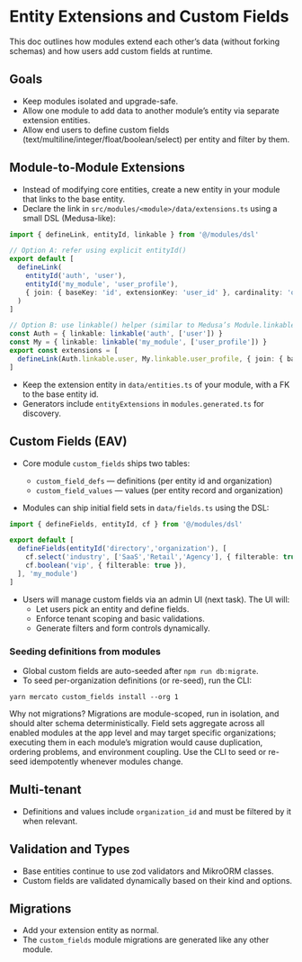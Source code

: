 # Entity Extensions and Custom Fields

This doc outlines how modules extend each other’s data (without forking schemas) and how users add custom fields at runtime.

## Goals
- Keep modules isolated and upgrade-safe.
- Allow one module to add data to another module’s entity via separate extension entities.
- Allow end users to define custom fields (text/multiline/integer/float/boolean/select) per entity and filter by them.

## Module-to-Module Extensions
- Instead of modifying core entities, create a new entity in your module that links to the base entity.
- Declare the link in `src/modules/<module>/data/extensions.ts` using a small DSL (Medusa-like):

```ts
import { defineLink, entityId, linkable } from '@/modules/dsl'

// Option A: refer using explicit entityId()
export default [
  defineLink(
    entityId('auth', 'user'),
    entityId('my_module', 'user_profile'),
    { join: { baseKey: 'id', extensionKey: 'user_id' }, cardinality: 'one-to-one', description: 'Adds profile fields to users' }
  )
]

// Option B: use linkable() helper (similar to Medusa’s Module.linkable)
const Auth = { linkable: linkable('auth', ['user']) }
const My = { linkable: linkable('my_module', ['user_profile']) }
export const extensions = [
  defineLink(Auth.linkable.user, My.linkable.user_profile, { join: { baseKey: 'id', extensionKey: 'user_id' } })
]
```

- Keep the extension entity in `data/entities.ts` of your module, with a FK to the base entity id.
- Generators include `entityExtensions` in `modules.generated.ts` for discovery.

## Custom Fields (EAV)
- Core module `custom_fields` ships two tables:
  - `custom_field_defs` — definitions (per entity id and organization)
  - `custom_field_values` — values (per entity record and organization)

- Modules can ship initial field sets in `data/fields.ts` using the DSL:

```ts
import { defineFields, entityId, cf } from '@/modules/dsl'

export default [
  defineFields(entityId('directory','organization'), [
    cf.select('industry', ['SaaS','Retail','Agency'], { filterable: true }),
    cf.boolean('vip', { filterable: true }),
  ], 'my_module')
]
```

- Users will manage custom fields via an admin UI (next task). The UI will:
  - Let users pick an entity and define fields.
  - Enforce tenant scoping and basic validations.
  - Generate filters and form controls dynamically.

### Seeding definitions from modules

- Global custom fields are auto-seeded after `npm run db:migrate`.
- To seed per-organization definitions (or re-seed), run the CLI:

```
yarn mercato custom_fields install --org 1
```

Why not migrations? Migrations are module-scoped, run in isolation, and should alter schema deterministically. Field sets aggregate across all enabled modules at the app level and may target specific organizations; executing them in each module’s migration would cause duplication, ordering problems, and environment coupling. Use the CLI to seed or re-seed idempotently whenever modules change.

## Multi-tenant
- Definitions and values include `organization_id` and must be filtered by it when relevant.

## Validation and Types
- Base entities continue to use zod validators and MikroORM classes.
- Custom fields are validated dynamically based on their kind and options.

## Migrations
- Add your extension entity as normal.
- The `custom_fields` module migrations are generated like any other module.
